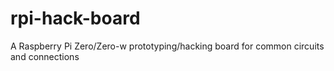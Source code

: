# rpi-hack-board
A Raspberry Pi Zero/Zero-w prototyping/hacking board for common circuits and connections
